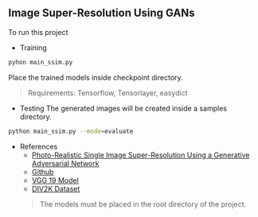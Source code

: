 ## Image Super-Resolution Using GANs

To run this project

* Training

```bash
pyhon main_ssim.py
```
Place the trained models inside checkpoint directory.

> Requirements: Tensorflow, Tensorlayer, easydict

* Testing
The generated images will be created inside a samples directory.
```bash
python main_ssim.py --mode=evaluate
```
* References
  * [Photo-Realistic Single Image Super-Resolution Using a Generative Adversarial Network](https://arxiv.org/abs/1609.04802)
  * [Github](https://github.com/tensorlayer/srgan)
  * [VGG 19 Model](https://mega.nz/#!xZ8glS6J!MAnE91ND_WyfZ_8mvkuSa2YcA7q-1ehfSm-Q1fxOvvs)
  * [DIV2K Dataset](https://data.vision.ee.ethz.ch/cvl/DIV2K/)
  > The models must be placed in the root directory of the project.
